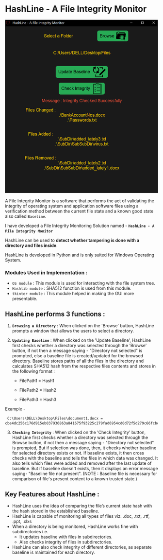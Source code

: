 # HashLine - A File Integrity Monitor
![This is an image](https://github.com/Saurabh2402/File-Integrity-Monitor/blob/master/Project%20Images/3_Integrity_Checked_Results.png)


A File Integrity Monitor is a software that performs the act of validating the integrity of operating system and application software files using a verification method between the current file state and a known good state also called `Baseline`.

I have developed a File Integrity Monitoring Solution named - **`HashLine - A File Integrity Monitor`**

HashLine can be used to **detect whether tampering is done with a directory and files inside**.

HashLine is developed in Python and is only suited for Windows Operating System.

### Modules Used in Implementation : 
- `OS module` : This module is used for interacting with the file system tree.
- `Hashlib module` : SHA512 function is used from this module.
- `tkinter module` : This module helped in making the GUI more presentable.



## HashLine performs 3 functions : 

1. **`Browsing a Directory`** :  When clicked on the 'Browse' button, HashLine prompts a window that allows the users to select a directory.

2. **`Updating Baseline`** : When clicked on the 'Update Baseline', 
                          HashLine first checks whether a directory was selected through the 'Browse' button, 
                          if not then a message saying - "Directory not selected" is prompted, 
                          else a baseline file is created/updated for the browsed directory. Baseline stores paths of all the files in the directory and 
                          calculates SHA512 hash from the respective files contents and stores in the following format :

      - FilePath1 = Hash1
  
      - FilePath2 = Hash2
  
      - FilePath3 = Hash3
      
 Example -
  ```
   C:\Users\DELL\Desktop\Files\document1.docx = cbe4dc256c176d915eb037936863a841675f93225c279fad6954cd0d72f5d279c66fcbcd314e9e5dc90cdbcb131d92bce78ae7dfa2160f8920d0b967af2b7030
  ```
  
 3. **`Checking Integrity`** : When clicked on the 'Check Integrity' button,
                         HashLine first checks whether a directory was selected through the Browse button, 
                         if not then a message saying - "Directory not selected" is prompted,
                         But if selection was done, 
                          then, it checks whether baseline for selected directory exists or not. 
                          If baseline exists, it then cross checks with the baseline and tells the files in which data was changed. It also tells which files were added and removed after the last update of baseline.
                          But if baseline doesn't exists, then it displays an error message saying- "Baseline file not present".
                          (NOTE : Baseline file is necessary for comparison of file's present content to a known trusted state.)
 
 ## Key Features about HashLine : 
 
 - HashLine uses the idea of comparing the file’s current state hash with the hash stored in the established baseline. 
 - HashLine is capable of monitoring all types of files viz. .doc, .txt, .rtf, .ppt, .xlxs
 - When a directory is being monitored, HashLine works fine with subdirectories i.e.
    -  It updates baseline with files in subdirectories.
    -  Also checks integrity of files in subdirectories.
 - HashLine can also check integrity of different directories, as separate baseline is maintained for each directory.
